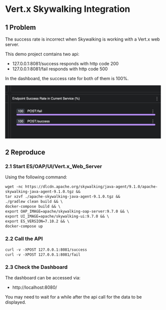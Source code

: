 # Vert.x Skywalking Integration

## 1 Problem

The success rate is incorrect when Skywalking is working with a Vert.x web server.

This demo project comtains two api:

- 127.0.0.1:8081/success responds with http code 200
- 127.0.0.1:8081/fail responds with http code 500

In the dashboard, the success rate for both of them is 100%.

![](./pictures/dashboard.jpeg)

## 2 Reproduce

### 2.1 Start ES/OAP/UI/Vert.x_Web_Server

Using the following command:

```shell
wget -nc https://dlcdn.apache.org/skywalking/java-agent/9.1.0/apache-skywalking-java-agent-9.1.0.tgz &&
tar xzvf ./apache-skywalking-java-agent-9.1.0.tgz &&
./gradlew clean build && \
docker-compose build && \
export OAP_IMAGE=apache/skywalking-oap-server:9.7.0 && \
export UI_IMAGE=apache/skywalking-ui:9.7.0 && \
export ES_VERSION=7.10.2 && \
docker-compose up
```

### 2.2 Call the API

```shell
curl -v -XPOST 127.0.0.1:8081/success
curl -v -XPOST 127.0.0.1:8081/fail
```

### 2.3 Check the Dashboard

The dashboard can be accessed via:

- http://localhost:8080/

You may need to wait for a while after the api call for the data to be displayed.

